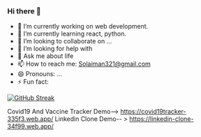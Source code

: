 ### Hi there 👋

- 🔭 I’m currently working on web development. 
- 🌱 I’m currently learning react, python.
- 👯 I’m looking to collaborate on ...
- 🤔 I’m looking for help with 
- 💬 Ask me about life
- 📫 How to reach me: Solaiman321@gmail.com
- 😄 Pronouns: ...
- ⚡ Fun fact: 

[![GitHub Streak](https://github-readme-streak-stats.herokuapp.com/?user=solaimanx)](https://git.io/streak-stats)


Covid19 And Vaccine Tracker Demo--> https://covid19tracker-335f3.web.app/
Linkedin Clone Demo-- > https://linkedin-clone-34f99.web.app/
